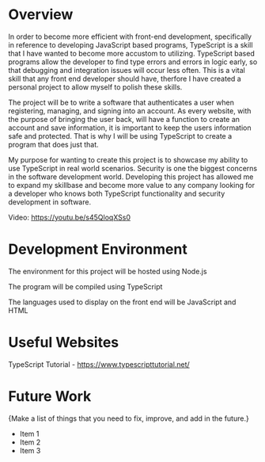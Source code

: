 # Overview

In order to become more efficient with front-end development, specifically in reference to developing JavaScript based programs, TypeScript is a skill that I have wanted to become more accustom to utilizing. TypeScript based programs allow the developer to find type errors and errors in logic early, so that debugging and integration issues will occur less often. This is a vital skill that any front end developer should have, therfore I have created a personal project to allow myself to polish these skills.

The project will be to write a software that authenticates a user when registering, managing, and signing into an account. As every website, with the purpose of bringing the user back, will have a function to create an account and save information, it is important to keep the users information safe and protected. That is why I will be using TypeScript to create a program that does just that.

My purpose for wanting to create this project is to showcase my ability to use TypeScript in real world scenarios. Security is one the biggest concerns in the software development world. Developing this project has allowed me to expand my skillbase and become more value to any company looking for a developer who knows both TypeScript functionality and security development in software.

Video: https://youtu.be/s45QloqXSs0

# Development Environment

The environment for this project will be hosted using Node.js

The program will be compiled using TypeScript

The languages used to display on the front end will be JavaScript and HTML 

# Useful Websites

TypeScript Tutorial - https://www.typescripttutorial.net/

# Future Work

{Make a list of things that you need to fix, improve, and add in the future.}

- Item 1
- Item 2
- Item 3